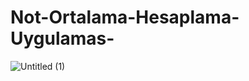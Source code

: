 # Not-Ortalama-Hesaplama-Uygulamas-



![Untitled (1)](https://user-images.githubusercontent.com/127798561/224850591-a94748a8-265e-4dc2-b84d-dc9b2f84a304.png)
